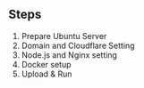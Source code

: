 ## Steps
1. Prepare Ubuntu Server
2. Domain and Cloudflare Setting
3. Node.js and Nginx setting
4. Docker setup
5. Upload & Run
